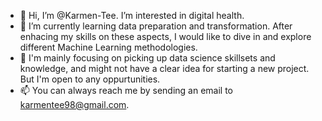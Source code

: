 - 👋 Hi, I’m @Karmen-Tee. I’m interested in digital health.
- 🌱 I’m currently learning data preparation and  transformation. After enhacing my skills on these aspects, I would like to dive in and explore different Machine Learning methodologies.
- 💞️ I'm mainly focusing on picking up data science skillsets and knowledge, and might not have a clear idea for starting a new project. But I'm open to any oppurtunities. 
- 📫 You can always reach me by sending an email to karmentee98@gmail.com. 

